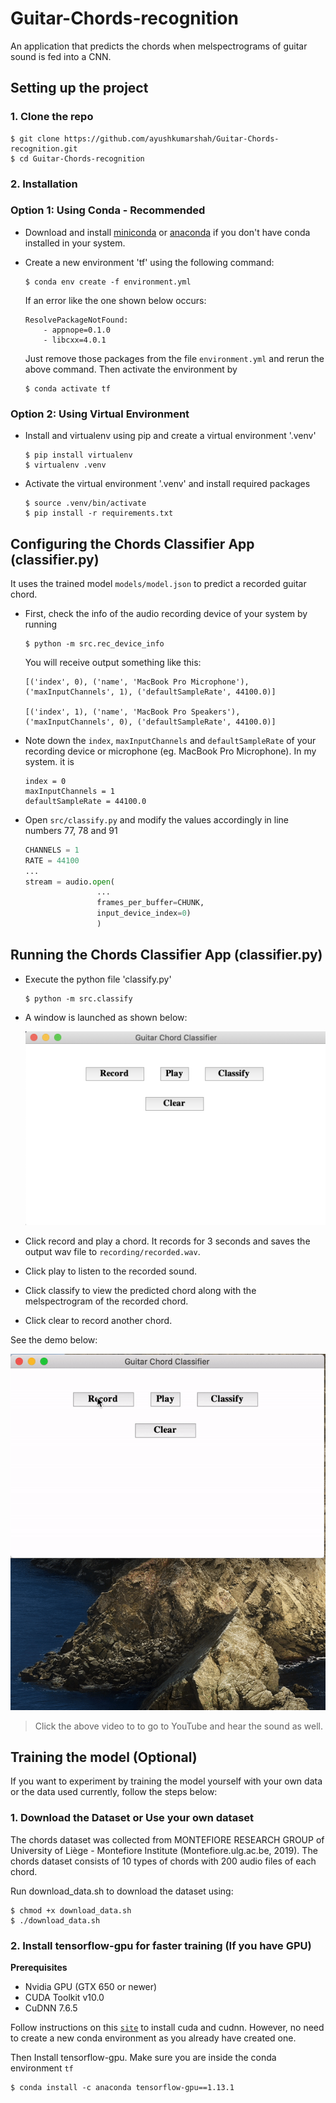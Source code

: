 # Guitar-Chords-recognition
An application that predicts the chords when melspectrograms of guitar sound is fed into a CNN.

## Setting up the project

### 1. Clone the repo

```console
$ git clone https://github.com/ayushkumarshah/Guitar-Chords-recognition.git
$ cd Guitar-Chords-recognition
```

### 2. Installation

### Option 1: Using Conda - Recommended

- Download and install [miniconda](https://docs.conda.io/projects/conda/en/latest/user-guide/install/) or
  [anaconda](https://docs.anaconda.com/anaconda/install/) if you don't have conda installed in your system.

- Create a new environment 'tf' using the following command:

    ```console
    $ conda env create -f environment.yml
    ```

    If an error like the one shown below occurs:

    ```console
    ResolvePackageNotFound:
        - appnope=0.1.0
        - libcxx=4.0.1
    ```

    Just remove those packages from the file `environment.yml` and rerun the above command. Then activate the
    environment by

    ```
    $ conda activate tf
    ```

### Option 2: Using Virtual Environment

- Install and virtualenv using pip and create a virtual environment '.venv'

    ```console
    $ pip install virtualenv
    $ virtualenv .venv
    ```

- Activate the virtual environment '.venv' and install required packages

    ```console
    $ source .venv/bin/activate
    $ pip install -r requirements.txt
    ```

## Configuring the Chords Classifier App (classifier.py)

It uses the trained model `models/model.json` to predict a recorded guitar chord.

- First, check the info of the audio recording device of your system by running

    ```console
    $ python -m src.rec_device_info
    ```

    You will receive output something like this:

    ```console
    [('index', 0), ('name', 'MacBook Pro Microphone'), ('maxInputChannels', 1), ('defaultSampleRate', 44100.0)]

    [('index', 1), ('name', 'MacBook Pro Speakers'), ('maxInputChannels', 0), ('defaultSampleRate', 44100.0)]
    ```

- Note down the `index`, `maxInputChannels` and  `defaultSampleRate` of your recording device or microphone (eg. MacBook
  Pro Microphone). In my system. it is

    ```console
    index = 0
    maxInputChannels = 1
    defaultSampleRate = 44100.0
    ```

- Open `src/classify.py` and modify the values accordingly in line numbers 77, 78 and 91

    ```python
    CHANNELS = 1
    RATE = 44100
    ...
    stream = audio.open(
                    ...
                    frames_per_buffer=CHUNK,
                    input_device_index=0)
                    )
    ```

## Running the Chords Classifier App (classifier.py)

- Execute the python file 'classify.py'

    ```console
    $ python -m src.classify
    ```

- A window is launched as shown below: 

    ![Home Interface](output/images/Interface-home.png)

- Click record and play a chord. It records for 3 seconds and saves the output wav file to `recording/recorded.wav`. 

- Click play to listen to the recorded sound. 

- Click classify to view the predicted chord along with the melspectrogram of the recorded chord.

- Click clear to record another chord.

See the demo below:
    <div align = 'center'>
        <a href = 'https://www.youtube.com/watch?v=DOCVIk9Ocys'>
            <img src = 'output/images/app-demo.gif' alt = 'App demo. Click to go to YouTube!' >
        </a>
    </div>

> Click the above video to to go to YouTube and hear the sound as well.

## Training the model (Optional)

If you want to experiment by training the model yourself with your own data or the data used currently, follow the steps
below:

### 1. Download the Dataset or Use your own dataset

The chords dataset was collected from MONTEFIORE RESEARCH GROUP of University of Liège - Montefiore Institute (Montefiore.ulg.ac.be, 2019). The chords dataset consists of 10 types of chords with 200 audio files of each chord.

Run download_data.sh to download the dataset using:

```console
$ chmod +x download_data.sh
$ ./download_data.sh
```

### 2. Install tensorflow-gpu for faster training (If you have GPU)

**Prerequisites**

- Nvidia GPU (GTX 650 or newer)
- CUDA Toolkit v10.0
- CuDNN 7.6.5

Follow instructions on this
[`site`](https://tensorflow-object-detection-api-tutorial.readthedocs.io/en/latest/install.html#tensorflow-gpu) to install
cuda and cudnn. However, no need to create a new conda environment as you already have created one.

Then Install tensorflow-gpu. Make sure you are inside the conda environment `tf`

```console
$ conda install -c anaconda tensorflow-gpu==1.13.1
```
